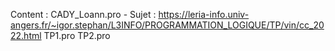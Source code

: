 Content :
CADY_Loann.pro - Sujet : https://leria-info.univ-angers.fr/~igor.stephan/L3INFO/PROGRAMMATION_LOGIQUE/TP/vin/cc_2022.html
TP1.pro
TP2.pro
